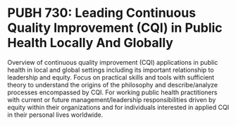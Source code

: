 # PUBH 730: Leading Continuous Quality Improvement (CQI) in Public Health Locally And Globally

Overview of continuous quality improvement (CQI) applications in public health in local and global settings including its important relationship to leadership and equity. Focus on practical skills and tools with sufficient theory to understand the origins of the philosophy and describe/analyze processes encompassed by CQI. For working public health practitioners with current or future management/leadership responsibilities driven by equity within their organizations and for individuals interested in applied CQI in their personal lives worldwide.